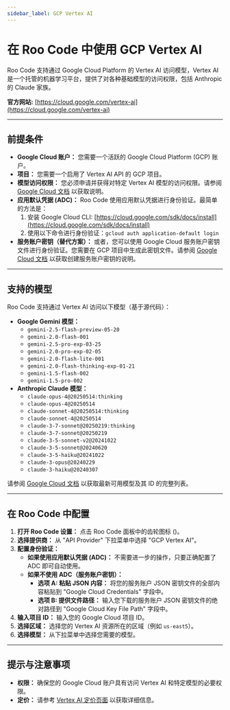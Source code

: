 ```yaml
---
sidebar_label: GCP Vertex AI
---
```


# 在 Roo Code 中使用 GCP Vertex AI

Roo Code 支持通过 Google Cloud Platform 的 Vertex AI 访问模型，Vertex AI 是一个托管的机器学习平台，提供了对各种基础模型的访问权限，包括 Anthropic 的 Claude 家族。

**官方网站:** [https://cloud.google.com/vertex-ai](https://cloud.google.com/vertex-ai)

---

## 前提条件

*   **Google Cloud 账户：** 您需要一个活跃的 Google Cloud Platform (GCP) 账户。
*   **项目：** 您需要一个启用了 Vertex AI API 的 GCP 项目。
*   **模型访问权限：** 您必须申请并获得对特定 Vertex AI 模型的访问权限。请参阅 [Google Cloud 文档](https://cloud.google.com/vertex-ai/generative-ai/docs/partner-models/use-claude#before_you_begin) 以获取说明。
*   **应用默认凭据 (ADC)：** Roo Code 使用应用默认凭据进行身份验证。最简单的方法是：
    1.  安装 Google Cloud CLI: [https://cloud.google.com/sdk/docs/install](https://cloud.google.com/sdk/docs/install)
    2.  使用以下命令进行身份验证：`gcloud auth application-default login`
*   **服务账户密钥（替代方案）：** 或者，您可以使用 Google Cloud 服务账户密钥文件进行身份验证。您需要在 GCP 项目中生成此密钥文件。请参阅 [Google Cloud 文档](https://cloud.google.com/iam/docs/creating-managing-service-account-keys) 以获取创建服务账户密钥的说明。

---

## 支持的模型

Roo Code 支持通过 Vertex AI 访问以下模型（基于源代码）：

*   **Google Gemini 模型：**
    *   `gemini-2.5-flash-preview-05-20`
    *   `gemini-2.0-flash-001`
    *   `gemini-2.5-pro-exp-03-25`
    *   `gemini-2.0-pro-exp-02-05`
    *   `gemini-2.0-flash-lite-001`
    *   `gemini-2.0-flash-thinking-exp-01-21`
    *   `gemini-1.5-flash-002`
    *   `gemini-1.5-pro-002`
*   **Anthropic Claude 模型：**
    *   `claude-opus-4@20250514:thinking`
    *   `claude-opus-4@20250514`
    *   `claude-sonnet-4@20250514:thinking`
    *   `claude-sonnet-4@20250514`
    *   `claude-3-7-sonnet@20250219:thinking`
    *   `claude-3-7-sonnet@20250219`
    *   `claude-3-5-sonnet-v2@20241022`
    *   `claude-3-5-sonnet@20240620`
    *   `claude-3-5-haiku@20241022`
    *   `claude-3-opus@20240229`
    *   `claude-3-haiku@20240307`

请参阅 [Google Cloud 文档](https://cloud.google.com/vertex-ai/generative-ai/docs/learn/models) 以获取最新可用模型及其 ID 的完整列表。

---

## 在 Roo Code 中配置

1.  **打开 Roo Code 设置：** 点击 Roo Code 面板中的齿轮图标 (<Codicon name="gear" />)。
2.  **选择提供商：** 从 "API Provider" 下拉菜单中选择 "GCP Vertex AI"。
3.  **配置身份验证：**
    *   **如果使用应用默认凭据 (ADC)：** 不需要进一步的操作，只要正确配置了 ADC 即可自动使用。
    *   **如果不使用 ADC（服务账户密钥）：**
        *   **选项 A: 粘贴 JSON 内容：** 将您的服务账户 JSON 密钥文件的全部内容粘贴到 "Google Cloud Credentials" 字段中。
        *   **选项 B: 提供文件路径：** 输入您下载的服务账户 JSON 密钥文件的绝对路径到 "Google Cloud Key File Path" 字段中。
4.  **输入项目 ID：** 输入您的 Google Cloud 项目 ID。
5.  **选择区域：** 选择您的 Vertex AI 资源所在的区域（例如 `us-east5`）。
6.  **选择模型：** 从下拉菜单中选择您需要的模型。
---

## 提示与注意事项

*   **权限：** 确保您的 Google Cloud 账户具有访问 Vertex AI 和特定模型的必要权限。
*   **定价：** 请参考 [Vertex AI 定价页面](https://cloud.google.com/vertex-ai/pricing) 以获取详细信息。
